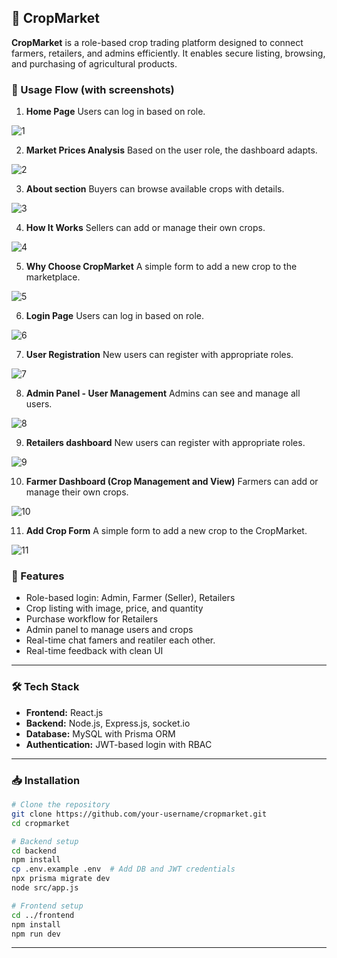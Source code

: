 ## 🌾 CropMarket

**CropMarket** is a role-based crop trading platform designed to connect farmers, retailers, and admins efficiently. It enables secure listing, browsing, and purchasing of agricultural products.

  ### 🧪 Usage Flow (with screenshots)
  
1. **Home Page**
   Users can log in based on role.
   
![1](https://github.com/user-attachments/assets/08a3fcdb-b841-42d2-8f4c-6ae9b36b2d96)

2. **Market Prices Analysis**
   Based on the user role, the dashboard adapts.
   
![2](https://github.com/user-attachments/assets/86a37642-3674-4ed8-a278-1100de247fdc)

3. **About section**
   Buyers can browse available crops with details.
   
![3](https://github.com/user-attachments/assets/a95fa323-cbb3-403d-9ea8-bd626db5b83b)

4. **How It Works**
   Sellers can add or manage their own crops.

![4](https://github.com/user-attachments/assets/4b455532-f8fd-4454-a027-1f16b9c1c87c)

5. **Why Choose CropMarket**
   A simple form to add a new crop to the marketplace.

![5](https://github.com/user-attachments/assets/a77ac8ff-abe0-457b-bdbe-d6e4708d65ac)

6. **Login Page**
   Users can log in based on role.

![6](https://github.com/user-attachments/assets/79907a57-fdd2-4a0d-b577-1c7b276bf178)

7. **User Registration**
   New users can register with appropriate roles.

![7](https://github.com/user-attachments/assets/bf30c530-5fdc-40a4-aef6-a192d6e55cee)

8. **Admin Panel - User Management**
   Admins can see and manage all users.

![8](https://github.com/user-attachments/assets/4172ad34-f0b5-4f1f-af5e-8d9584c86777)

9. **Retailers dashboard**
   New users can register with appropriate roles.

![9](https://github.com/user-attachments/assets/e82e086b-f689-4b9e-9b17-f1c0e6a87ebe)


10. **Farmer Dashboard (Crop Management and View)**
    Farmers can add or manage their own crops.

![10](https://github.com/user-attachments/assets/900082b0-db50-4ccc-9202-d08c8aa8ca4f)

11. **Add Crop Form**
     A simple form to add a new crop to the CropMarket.

![11](https://github.com/user-attachments/assets/e6de2828-7f23-421e-959e-2aff16c7a38d)


### 🚀 Features

* Role-based login: Admin, Farmer (Seller), Retailers
* Crop listing with image, price, and quantity
* Purchase workflow for Retailers
* Admin panel to manage users and crops
* Real-time chat famers and reatiler each other.
* Real-time feedback with clean UI

---

### 🛠 Tech Stack

* **Frontend:** React.js
* **Backend:** Node.js, Express.js, socket.io
* **Database:** MySQL with Prisma ORM
* **Authentication:** JWT-based login with RBAC

---

### 📥 Installation

```bash
# Clone the repository
git clone https://github.com/your-username/cropmarket.git
cd cropmarket

# Backend setup
cd backend
npm install
cp .env.example .env  # Add DB and JWT credentials
npx prisma migrate dev
node src/app.js

# Frontend setup
cd ../frontend
npm install
npm run dev
```

---




